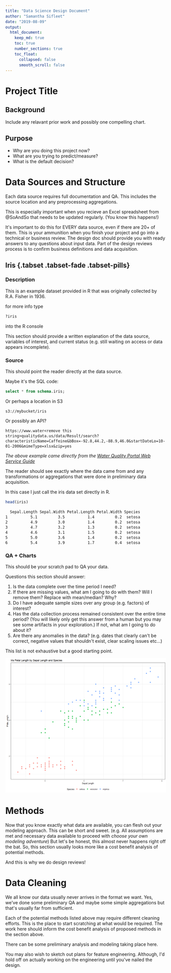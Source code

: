 ```yaml
---
title: "Data Science Design Document"
author: "Samantha Sifleet"
date: "2019-08-09"
output:
  html_document:
    keep_md: true
    toc: true
    number_sections: true
    toc_float:
      collapsed: false
      smooth_scroll: false
---
```




# Project Title

## Background

Include any relavant prior work and possibly one compelling chart.

## Purpose

* Why are you doing this project now?
* What are you trying to predict/measure?
* What is the default decision?

# Data Sources and Structure

Each data source requires full documentation and QA. This includes the source location and any preprocessing aggregations.

This is especially important when you recieve an Excel spreadsheet from @SoAndSo that needs to be updated regularly. (You know this happens!)

It's important to do this for EVERY data source, even if there are 20+ of them. This is your ammunition when you finish your project and go into a technical or business review. The design doc should provide you with ready answers to any questions about input data. Part of the design reviews process is to confirm business definitions and data acquisition.

## Iris {.tabset .tabset-fade .tabset-pills}

### Description

This is an example dataset provided in R that was originally collected by R.A. Fisher in 1936.

for more info type

~~~r
?iris
~~~

into the R console

This section should provide a written explanation of the data source, variables of interest, and current status (e.g. still waiting on access or data appears incomplete).

### Source

This should point the reader directly at the data source. 

Maybe it's the SQL code:

~~~sql
select * from schema.iris;
~~~

Or perhaps a location in S3

    s3://mybucket/iris
    
Or possibly an API?

    https://www.water<remove this string>qualitydata.us/data/Result/search?characteristicName=Caffeine&bBox=-92.8,44.2,-88.9,46.0&startDateLo=10-01-2006&mimeType=xlsx&zip=yes
    
*The above example came directly from the [Water Quality Portal Web Service Guide](https://www.waterqualitydata.us/webservices_documentation/#WQPWebServicesGuide)*
    
The reader should see exactly where the data came from and any transformations or aggregations that were done in preliminary data acquisition.

In this case I just call the iris data set directly in R.


```r
head(iris)
```

```
  Sepal.Length Sepal.Width Petal.Length Petal.Width Species
1          5.1         3.5          1.4         0.2  setosa
2          4.9         3.0          1.4         0.2  setosa
3          4.7         3.2          1.3         0.2  setosa
4          4.6         3.1          1.5         0.2  setosa
5          5.0         3.6          1.4         0.2  setosa
6          5.4         3.9          1.7         0.4  setosa
```

### QA + Charts

This should be your scratch pad to QA your data.

Questions this section should answer:

1. Is the data complete over the time period I need? 
2. If there are missing values, what am I going to do with them? Will I remove them? Replace with mean/median? Why?
3. Do I have adequate sample sizes over any group (e.g. factors) of interest?
4. Has the data collection process remained consistent over the entire time period? (You will likely only get this answer from a human but you may see some artifacts in your exploration.) If not, what am I going to do about it?
5. Are there any anomalies in the data? (e.g. dates that clearly can't be correct, negative values that shouldn't exist, clear scaling issues etc...)

This list is not exhaustive but a good starting point.

<img src="Design_Doc_Example_files/figure-html/irischart-1.png" style="display: block; margin: auto;" />


# Methods

Now that you know exactly what data are available, you can flesh out your modeling approach. This can be short and sweet. (e.g. All assumptions are met and necessary data available to proceed with *choose your own modeling adventure*) But let's be honest, this almost never happens right off the bat. So, this section usually looks more like a cost benefit analysis of potential methods. 

And this is why we do design reviews!

# Data Cleaning

We all know our data usually never arrives in the format we want. Yes, we've done some preliminary QA and maybe some simple aggregations but that's usually far from sufficient.

Each of the potential methods listed above may require different cleaning efforts. This is the place to start scratching at what would be required. The work here should inform the cost benefit analysis of proposed methods in the section above.

There can be some preliminary analysis and modeling taking place here.

You may also wish to sketch out plans for feature engineering. Although, I'd hold off on actually working on the engineering until you've nailed the design.

